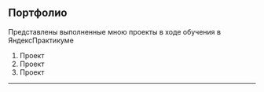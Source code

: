 ## Портфолио

Представлены выполненные мною проекты в ходе обучения в ЯндексПрактикуме
1. Проект 
2. Проект
3. Проект
___
